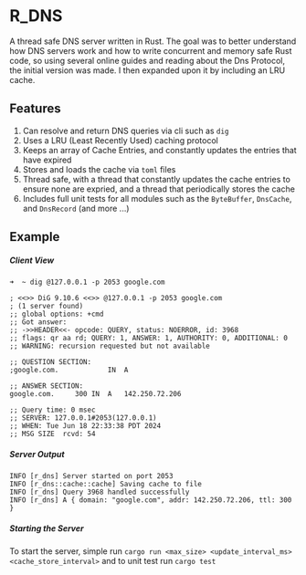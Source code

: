 # R_DNS
A thread safe DNS server written in Rust. The goal was to better understand how DNS servers work and how to write concurrent and memory safe Rust code, so using several online guides and reading about the Dns Protocol, the initial version was made. I then expanded upon it by including an LRU cache.

## Features
1. Can resolve and return DNS queries via cli such as `dig`
2. Uses a LRU (Least Recently Used) caching protocol
3. Keeps an array of Cache Entries, and constantly updates the entries that have expired
4. Stores and loads the cache via `toml` files
5. Thread safe, with a thread that constantly updates the cache entries to ensure none are expried, and a thread that periodically stores the cache
6. Includes full unit tests for all modules such as the `ByteBuffer`, `DnsCache`, and `DnsRecord` (and more ...)

## Example

##### Client View
```
➜  ~ dig @127.0.0.1 -p 2053 google.com

; <<>> DiG 9.10.6 <<>> @127.0.0.1 -p 2053 google.com
; (1 server found)
;; global options: +cmd
;; Got answer:
;; ->>HEADER<<- opcode: QUERY, status: NOERROR, id: 3968
;; flags: qr aa rd; QUERY: 1, ANSWER: 1, AUTHORITY: 0, ADDITIONAL: 0
;; WARNING: recursion requested but not available

;; QUESTION SECTION:
;google.com.			IN	A

;; ANSWER SECTION:
google.com.		300	IN	A	142.250.72.206

;; Query time: 0 msec
;; SERVER: 127.0.0.1#2053(127.0.0.1)
;; WHEN: Tue Jun 18 22:33:38 PDT 2024
;; MSG SIZE  rcvd: 54
```
##### Server Output
```
INFO [r_dns] Server started on port 2053
INFO [r_dns::cache::cache] Saving cache to file
INFO [r_dns] Query 3968 handled successfully
INFO [r_dns] A { domain: "google.com", addr: 142.250.72.206, ttl: 300 }
```

##### Starting the Server
To start the server, simple run `cargo run <max_size> <update_interval_ms> <cache_store_interval>` and to unit test run `cargo test`
